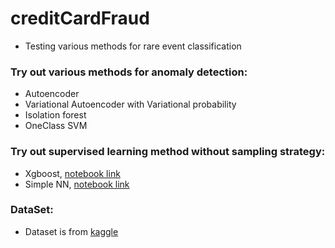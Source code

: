 # creditCardFraud
* Testing various methods for rare event classification

### Try out various methods for anomaly detection:  
* Autoencoder 
* Variational Autoencoder with Variational probability
* Isolation forest
* OneClass SVM

### Try out supervised learning method without sampling strategy:
* Xgboost, [notebook link](https://github.com/mzhou356/creditCardFraud/blob/master/SupervisedLearning/notebooks/Xgboost_binary_classifier.ipynb
)
* Simple NN, [notebook link](https://github.com/mzhou356/creditCardFraud/blob/master/SupervisedLearning/notebooks/Supervised_NN_Binary_Classifier.ipynb)

### DataSet:  
* Dataset is from [kaggle]( https://www.kaggle.com/mlg-ulb/creditcardfraud?select=creditcard.csv)

